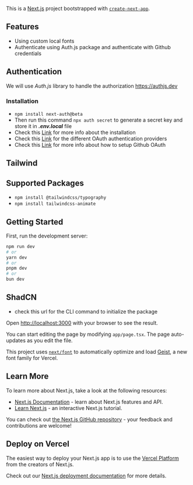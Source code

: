 This is a [Next.js](https://nextjs.org) project bootstrapped with [`create-next-app`](https://nextjs.org/docs/app/api-reference/cli/create-next-app).

## Features

- Using custom local fonts
- Authenticate using Auth.js package and authenticate with Github credentials

## Authentication

We will use _Auth.js_ library to handle the authorization
https://authjs.dev

### Installation

- `npm install next-auth@beta`
- Then run this command `npx auth secret` to generate a secret key and store it in **_.env.local_** file
- Check this [Link](https://authjs.dev/getting-started/installation?framework=Next.js) for more info about the
  installation
- Check this [Link](https://authjs.dev/getting-started/authentication/oauth) for the different OAuth authentication
  providers
- Check this [Link](https://authjs.dev/getting-started/providers/github) for more info about how to setup Github OAuth

## Tailwind

## Supported Packages

- `npm install @tailwindcss/typography`
- `npm install tailwindcss-animate`

## Getting Started

First, run the development server:

```bash
npm run dev
# or
yarn dev
# or
pnpm dev
# or
bun dev
```

## ShadCN

- check this url for the CLI command to initialize the package

Open [http://localhost:3000](http://localhost:3000) with your browser to see the result.

You can start editing the page by modifying `app/page.tsx`. The page auto-updates as you edit the file.

This project uses [`next/font`](https://nextjs.org/docs/app/building-your-application/optimizing/fonts) to automatically optimize and load [Geist](https://vercel.com/font), a new font family for Vercel.

## Learn More

To learn more about Next.js, take a look at the following resources:

- [Next.js Documentation](https://nextjs.org/docs) - learn about Next.js features and API.
- [Learn Next.js](https://nextjs.org/learn) - an interactive Next.js tutorial.

You can check out [the Next.js GitHub repository](https://github.com/vercel/next.js) - your feedback and contributions are welcome!

## Deploy on Vercel

The easiest way to deploy your Next.js app is to use the [Vercel Platform](https://vercel.com/new?utm_medium=default-template&filter=next.js&utm_source=create-next-app&utm_campaign=create-next-app-readme) from the creators of Next.js.

Check out our [Next.js deployment documentation](https://nextjs.org/docs/app/building-your-application/deploying) for more details.
